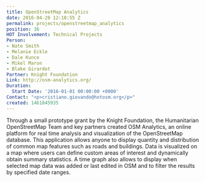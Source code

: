 ```yaml
---
title: OpenStreetMap Analytics
date: 2016-04-28 12:18:55 Z
permalink: projects/openstreetmap_analytics
position: 36
HOT Involvement: Technical Projects
Person:
- Nate Smith
- Melanie Eckle
- Dale Kunce
- Mikel Maron
- Blake Girardot
Partner: Knight Foundation
Link: http://osm-analytics.org/
Duration:
  Start Date: '2016-01-01 00:00:00 +0000'
Contact: "<p>cristiano.giovando@hotosm.org</p>"
created: 1461845935
---
```


<p>Through a small prototype grant by the Knight Foundation, the Humanitarian OpenStreetMap Team and key partners created OSM Analytics, an online platform for real time analysis and visualization of the OpenStreetMap database. This application allows anyone to display quantity and distribution of common map features such as roads and buildings. Data is visualized on a map where users can define custom areas of interest and dynamically obtain summary statistics. A time graph also allows to display when selected map data was added or last edited in OSM and to filter the results by specified date ranges.</p>
